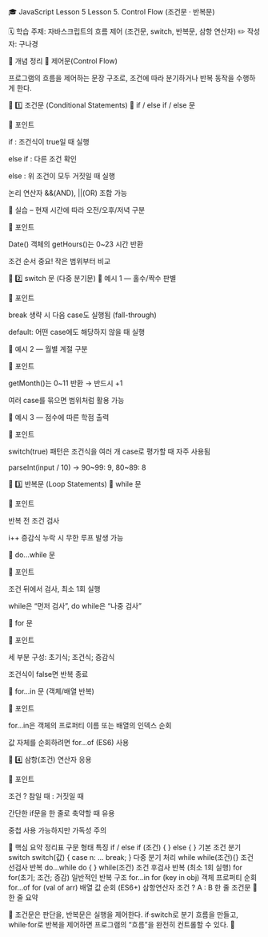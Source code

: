 🎓 JavaScript Lesson 5
Lesson 5. Control Flow (조건문 · 반복문)

🗓️ 학습 주제: 자바스크립트의 흐름 제어 (조건문, switch, 반복문, 삼항 연산자)
✏️ 작성자: 구나경

🧠 개념 정리
🔸 제어문(Control Flow)

프로그램의 흐름을 제어하는 문장 구조로,
조건에 따라 분기하거나 반복 동작을 수행하게 한다.

🧩 1️⃣ 조건문 (Conditional Statements)
📌 if / else if / else 문
<!DOCTYPE html>
<html lang="en">
<head>
  <meta charset="UTF-8">
  <title>If Statement</title>
</head>
<body>
<script>
  var input = prompt("숫자를 입력하세요")

  if (input % 2 == 0) {
    alert("짝수")     // 조건식이 참일 경우
  } else {
    alert("홀수")     // 조건식이 거짓일 경우
  }

  // 다중 조건
  if (input % 2 == 0) {         // OR(||), AND(&&)
    alert("짝수")
  } else if (input % 2 == 1) {
    alert("홀수")
  } else {
    alert("해당없음")
  }
</script>
</body>
</html>


🧠 포인트

if : 조건식이 true일 때 실행

else if : 다른 조건 확인

else : 위 조건이 모두 거짓일 때 실행

논리 연산자 &&(AND), ||(OR) 조합 가능

📌 실습 – 현재 시간에 따라 오전/오후/저녁 구분
<!DOCTYPE html>
<html lang="en">
<head>
  <meta charset="UTF-8">
  <title>Time Condition</title>
</head>
<body>
<script>
  var day = new Date()
  var dat = day.getHours()

  if (dat < 12) {
    alert("오전")
  } else if (dat < 18) {
    alert("오후")
  } else {
    alert("저녁")
  }
</script>
</body>
</html>


🧠 포인트

Date() 객체의 getHours()는 0~23 시간 반환

조건 순서 중요! 작은 범위부터 비교

🧭 2️⃣ switch 문 (다중 분기문)
📘 예시 1 — 홀수/짝수 판별
<!DOCTYPE html>
<html lang="en">
<head>
  <meta charset="UTF-8">
  <title>Switch Example</title>
</head>
<body>
<script>
  var input = prompt("숫자를 입력하세요")

  switch (input % 2) {
    case 0:
      alert("짝수")
      break
    case 1:
      alert("홀수")
      break
    default:
      alert("숫자 아님")
  }
</script>
</body>
</html>


🧠 포인트

break 생략 시 다음 case도 실행됨 (fall-through)

default: 어떤 case에도 해당하지 않을 때 실행

📘 예시 2 — 월별 계절 구분
<!DOCTYPE html>
<html lang="en">
<head>
  <meta charset="UTF-8">
  <title>Season Check</title>
</head>
<body>
<script>
  var dat = new Date()
  switch (dat.getMonth() + 1) {
    case 12:
    case 1:
    case 2:
      alert("겨울")
      break
    case 3:
    case 4:
    case 5:
      alert("봄")
      break
    case 6:
    case 7:
    case 8:
      alert("여름")
      break
    case 9:
    case 10:
    case 11:
      alert("가을")
      break
  }
</script>
</body>
</html>


🧠 포인트

getMonth()는 0~11 반환 → 반드시 +1

여러 case를 묶으면 범위처럼 활용 가능

📘 예시 3 — 점수에 따른 학점 출력
<!DOCTYPE html>
<html lang="en">
<head>
  <meta charset="UTF-8">
  <title>Grade Check</title>
</head>
<body>
<script>
  var input = prompt("점수를 입력하세요")

  // switch에서 조건식 사용
  switch (true) {
    case (input < 0 || input > 100 || input == "" || input == " " || input == null):
      alert("입력 오류 발생")
      break
    case (input >= 90):
      alert("A")
      break
    case (input >= 80):
      alert("B")
      break
    case (input >= 70):
      alert("C")
      break
    case (input >= 60):
      alert("D")
      break
    default:
      alert("F")
  }

  // if문으로 동일 구현
  if (input >= 90) {
    alert("A")
  } else if (input >= 80) {
    alert("B")
  } else if (input >= 70) {
    alert("C")
  } else if (input >= 60) {
    alert("D")
  } else if (input < 60 && input >= 0 && input !== null) {
    alert("F")
  } else {
    alert("입력 오류 발생")
  }

  // switch에서 숫자 범위 처리 (parseInt)
  switch (parseInt(input / 10)) {
    case 10:
    case 9:
      alert("A")
      break
    case 8:
      alert("B")
      break
    case 7:
      alert("C")
      break
    case 6:
      alert("D")
      break
    default:
      alert("F")
  }
</script>
</body>
</html>


🧠 포인트

switch(true) 패턴은 조건식을 여러 개 case로 평가할 때 자주 사용됨

parseInt(input / 10) → 90~99: 9, 80~89: 8

🔁 3️⃣ 반복문 (Loop Statements)
📘 while 문
<!DOCTYPE html>
<html lang="en">
<head><meta charset="UTF-8"><title>While Loop</title></head>
<body>
<script>
  var i = 1;
  var sum = 0;

  while (i <= 10) {   // 조건이 참인 동안 반복
    sum += i;
    i++;
  }
  alert("1부터 10까지의 합: " + sum);
</script>
</body>
</html>


🧠 포인트

반복 전 조건 검사

i++ 증감식 누락 시 무한 루프 발생 가능

📘 do...while 문
<!DOCTYPE html>
<html lang="en">
<head><meta charset="UTF-8"><title>Do While Loop</title></head>
<body>
<script>
  var result = 0;
  var i = 0;

  do {
    i += 1;
    result += 1;
  } while (i > 0 && i < 10);

  alert(result);
</script>
</body>
</html>


🧠 포인트

조건 뒤에서 검사, 최소 1회 실행

while은 “먼저 검사”, do while은 “나중 검사”

📘 for 문
<!DOCTYPE html>
<html lang="en">
<head><meta charset="UTF-8"><title>For Loop</title></head>
<body>
<script>
  var result = 0;
  for (var i = 0; i <= 10; i++) {
    result += 1;
  }
  alert(result);
</script>
</body>
</html>


🧠 포인트

세 부분 구성: 초기식; 조건식; 증감식

조건식이 false면 반복 종료

📘 for...in 문 (객체/배열 반복)
<!DOCTYPE html>
<html lang="en">
<head><meta charset="UTF-8"><title>For In Loop</title></head>
<body>
<script>
  var oName = {
    name: "Hong",
    age: "20",
    gender: "M",
    birth: "20001011"
  };

  for (var item in oName) {
    alert(item + " : " + oName[item]);
  }

  var array = ["Hong", "Kim", "Park", "Lee"];
  for (var index in array) {
    alert(index + " : " + array[index]);
  }
</script>
</body>
</html>


🧠 포인트

for...in은 객체의 프로퍼티 이름 또는 배열의 인덱스 순회

값 자체를 순회하려면 for...of (ES6) 사용

🧱 4️⃣ 삼항(조건) 연산자 응용
<!DOCTYPE html>
<html lang="en">
<head><meta charset="UTF-8"><title>Ternary Operator</title></head>
<body>
<script>
  var x = 100, y = 50;
  var z = x > y ? "x가 y보다 크다" : "x가 y보다 작다";
  alert(z);
</script>
</body>
</html>


🧠 포인트

조건 ? 참일 때 : 거짓일 때

간단한 if문을 한 줄로 축약할 때 유용

중첩 사용 가능하지만 가독성 주의

🧠 핵심 요약 정리표
구문	형태	특징
if / else	if (조건) { } else { }	기본 조건 분기
switch	switch(값) { case n: ... break; }	다중 분기 처리
while	while(조건){}	조건 선검사 반복
do...while	do { } while(조건)	조건 후검사 반복 (최소 1회 실행)
for	for(초기; 조건; 증감)	일반적인 반복 구조
for...in	for (key in obj)	객체 프로퍼티 순회
for...of	for (val of arr)	배열 값 순회 (ES6+)
삼항연산자	조건 ? A : B	한 줄 조건문
🌈 한 줄 요약

💬 조건문은 판단을, 반복문은 실행을 제어한다.
if·switch로 분기 흐름을 만들고, while·for로 반복을 제어하면
프로그램의 “흐름”을 완전히 컨트롤할 수 있다. 🚀
